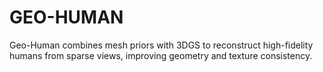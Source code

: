 # GEO-HUMAN
Geo-Human combines mesh priors with 3DGS to reconstruct high-fidelity humans from sparse views, improving geometry and texture consistency.
